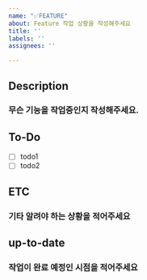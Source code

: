 ```yaml
---
name: "✅FEATURE"
about: Feature 작업 상황을 작성해주세요
title: ''
labels: ''
assignees: ''

---
```


## Description
### 무슨 기능을 작업중인지 작성해주세요.

## To-Do
- [ ] todo1
- [ ] todo2

## ETC
### 기타 알려야 하는 상황을 적어주세요

## up-to-date
### 작업이 완료 예정인 시점을 적어주세요
